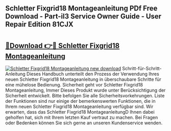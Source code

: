 ## Schletter Fixgrid18 Montageanleitung PDf Free Download - Part-il3 Service Owner Guide - User Repair Edition 81CJX

# <h2><a href="http://df6icl.blite.top/?on=Schletter+Fixgrid18+Montageanleitung">🔗Download 👉🔴 Schletter Fixgrid18 Montageanleitung</a></h2>

[![Schletter Fixgrid18 Montageanleitung new download](https://i.imgur.com/lujVjoI.png)](http://df6icl.blite.top/?on=Schletter+Fixgrid18+Montageanleitung)
Schritt-für-Schritt-Anleitung Dieses Handbuch unterteilt den Prozess der Verwendung Ihres neuen Schletter Fixgrid18 Montageanleitung in überschaubare Schritte für eine mühelose Bedienung. Sicherheit geht vor Schletter Fixgrid18 Montageanleitung, Immer Dieses Produkt wurde unter Berücksichtigung der Sicherheit entwickelt. Bitte befolgen Sie alle Sicherheitsvorkehrungen. Liste der Funktionen sind nur einige der bemerkenswerten Funktionen, die in Ihrem neuen Schletter Fixgrid18 Montageanleitung verfügbar sind. Wir erwarten, dass das Schletter Fixgrid18 MontageanleitungD Ihnen dabei geholfen hat, sich mit Ihrem letzten Kauf vertraut zu machen. Bei Fragen oder Bedenken können Sie sich gerne an unseren Kundenservice wenden.
